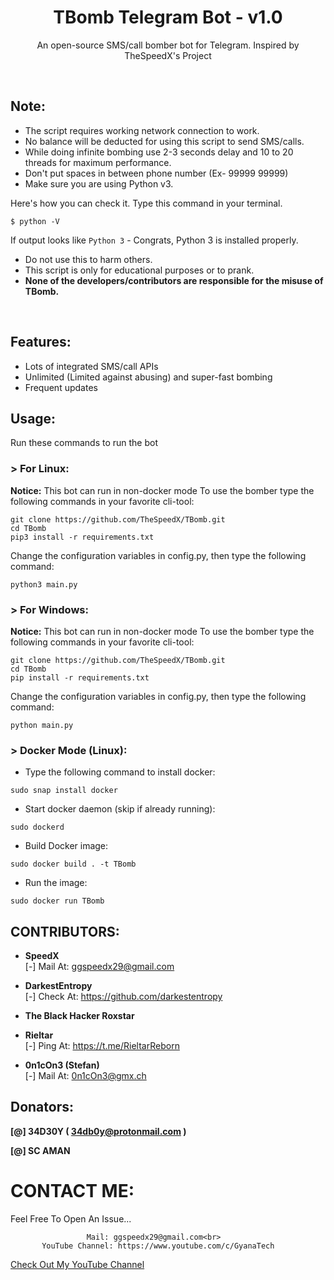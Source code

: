 <h1 align="center">TBomb Telegram Bot - v1.0</h1>
<p align="center">An open-source SMS/call bomber bot for Telegram. Inspired by TheSpeedX's Project</p><br>

## Note:

- The script requires working network connection to work.
- No balance will be deducted for using this script to send SMS/calls.
- While doing infinite bombing use 2-3 seconds delay and 10 to 20 threads for maximum performance.
- Don't put spaces in between phone number (Ex- 99999 99999)
- Make sure you are using Python v3.

Here's how you can check it. Type this command in your terminal.
```
$ python -V
```
If output looks like `Python 3` - Congrats, Python 3 is installed properly.

- Do not use this to harm others.
- This script is only for educational purposes or to prank.
- **None of the developers/contributors are responsible for the misuse of TBomb.**
<br>

## Features:

- Lots of integrated SMS/call APIs
- Unlimited (Limited against abusing) and super-fast bombing
- Frequent updates

## Usage:

Run these commands to run the bot

### > For Linux:

**Notice:**
This bot can run in non-docker mode
To use the bomber type the following commands in your favorite cli-tool:
```
git clone https://github.com/TheSpeedX/TBomb.git
cd TBomb
pip3 install -r requirements.txt
```
Change the configuration variables in config.py, then type the following command:
```
python3 main.py
```

### > For Windows:

**Notice:**
This bot can run in non-docker mode
To use the bomber type the following commands in your favorite cli-tool:
```
git clone https://github.com/TheSpeedX/TBomb.git
cd TBomb
pip install -r requirements.txt
```
Change the configuration variables in config.py, then type the following command:
```
python main.py
```

### > Docker Mode (Linux):
- Type the following command to install docker:
```
sudo snap install docker
```
- Start docker daemon (skip if already running):
```
sudo dockerd
```
- Build Docker image:
```
sudo docker build . -t TBomb
```
- Run the image:
```
sudo docker run TBomb
```

## CONTRIBUTORS:

- **SpeedX**<br>
[-] Mail At: ggspeedx29@gmail.com

- **DarkestEntropy**<br>
[-] Check At: https://github.com/darkestentropy

- **The Black Hacker Roxstar**<br>

- **Rieltar**<br>
[-] Ping At: https://t.me/RieltarReborn

- **0n1cOn3 (Stefan)**<br>
[-] Mail At: 0n1cOn3@gmx.ch

## Donators:

**[@] 34D30Y ( 34db0y@protonmail.com  )**

**[@] SC AMAN**

# CONTACT ME:

Feel Free To Open An Issue...

```
                 Mail: ggspeedx29@gmail.com<br>
       YouTube Channel: https://www.youtube.com/c/GyanaTech
```

<a href="https://www.youtube.com/c/GyanaTech">Check Out My YouTube Channel</a>